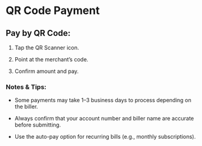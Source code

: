 # QR Code Payment

## Pay by QR Code:

1. Tap the QR Scanner icon.

2. Point at the merchant’s code.

3. Confirm amount and pay.

### Notes & Tips:

* Some payments may take 1–3 business days to process depending on the biller.

* Always confirm that your account number and biller name are accurate before submitting.

* Use the auto-pay option for recurring bills (e.g., monthly subscriptions).
